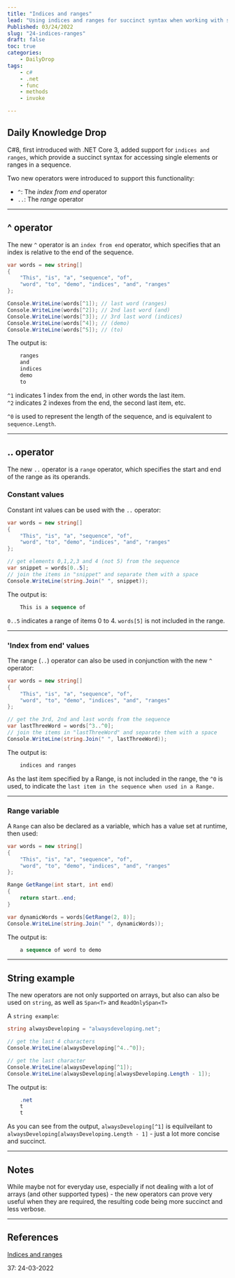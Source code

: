 ```yaml
---
title: "Indices and ranges"
lead: "Using indices and ranges for succinct syntax when working with sequences"
Published: 03/24/2022
slug: "24-indices-ranges"
draft: false
toc: true
categories:
    - DailyDrop
tags:
    - c#
    - .net
    - func
    - methods
    - invoke

---
```


## Daily Knowledge Drop

C#8, first introduced with .NET Core 3, added support for `indices and ranges`, which provide a succinct syntax for accessing single elements or ranges in a sequence.

Two new operators were introduced to support this functionality:
- `^`: The _index from end_ operator
- `..`: The _range_ operator

---

## ^ operator

The new `^` operator is an `index from end` operator, which specifies that an index is relative to the end of the sequence.

``` csharp
var words = new string[]
{
    "This", "is", "a", "sequence", "of", 
    "word", "to", "demo", "indices", "and", "ranges"
};

Console.WriteLine(words[^1]); // last word (ranges)
Console.WriteLine(words[^2]); // 2nd last word (and)
Console.WriteLine(words[^3]); // 3rd last word (indices)
Console.WriteLine(words[^4]); // (demo)
Console.WriteLine(words[^5]); // (to)
```

The output is:

``` powershell
    ranges
    and
    indices
    demo
    to
```

`^1` indicates 1 index from the end, in other words the last item.  
`^2` indicates 2 indexes from the end, the second last item, etc.

`^0` is used to represent the length of the sequence, and is equivalent to `sequence.Length`.

---

## .. operator

The new `..` operator is a `range` operator, which specifies the start and end of the range as its operands.

### Constant values

Constant int values can be used with the `..` operator:

``` csharp
var words = new string[]
{
    "This", "is", "a", "sequence", "of", 
    "word", "to", "demo", "indices", "and", "ranges"
};

// get elements 0,1,2,3 and 4 (not 5) from the sequence
var snippet = words[0..5];
// join the items in "snippet" and separate them with a space
Console.WriteLine(string.Join(" ", snippet));
```

The output is:

``` powershell
    This is a sequence of
```

`0..5` indicates a range of items 0 to 4. `words[5]` is not included in the range.

---

### 'Index from end' values

The range (`..`) operator can also be used in conjunction with the new `^` operator:

``` csharp
var words = new string[]
{
    "This", "is", "a", "sequence", "of", 
    "word", "to", "demo", "indices", "and", "ranges"
};

// get the 3rd, 2nd and last words from the sequence
var lastThreeWord = words[^3..^0];
// join the items in "lastThreeWord" and separate them with a space
Console.WriteLine(string.Join(" ", lastThreeWord));
```

The output is:

``` powershell
    indices and ranges
```

As the last item specified by a Range, is not included in the range, the `^0` is used, to indicate the `last item in the sequence when used in a Range.`

---

### Range variable

A `Range` can also be declared as a variable, which has a value set at runtime, then used:

``` csharp
var words = new string[]
{
    "This", "is", "a", "sequence", "of", 
    "word", "to", "demo", "indices", "and", "ranges"
};

Range GetRange(int start, int end)
{
    return start..end;
}

var dynamicWords = words[GetRange(2, 8)];
Console.WriteLine(string.Join(" ", dynamicWords));
```

The output is:

``` powershell
    a sequence of word to demo
```

---

## String example

The new operators are not only supported on arrays, but also can also be used on `string`, as well as `Span<T>` and `ReadOnlySpan<T>`

A `string example`:

``` csharp
string alwaysDeveloping = "alwaysdeveloping.net";

// get the last 4 characters
Console.WriteLine(alwaysDeveloping[^4..^0]);

// get the last character
Console.WriteLine(alwaysDeveloping[^1]);
Console.WriteLine(alwaysDeveloping[alwaysDeveloping.Length - 1]);
```

The output is:

``` powershell
    .net
    t
    t
```

As you can see from the output, `alwaysDeveloping[^1]` is equilveilant to `alwaysDeveloping[alwaysDeveloping.Length - 1]` - just a lot more concise and succinct.

---

## Notes

While maybe not for everyday use, especially if not dealing with a lot of arrays (and other supported types) - the new operators can prove very useful when they are required, the resulting code being more succinct and less verbose.

---

## References

[Indices and ranges](https://docs.microsoft.com/en-us/dotnet/csharp/whats-new/csharp-8#indices-and-ranges)

<?# DailyDrop ?>37: 24-03-2022<?#/ DailyDrop ?>
